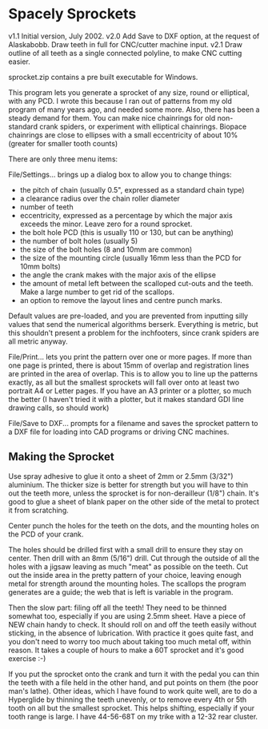 # Spacely Sprockets

v1.1	Initial version, July 2002.
v2.0	Add Save to DXF option, at the request of Alaskabobb. Draw teeth in full for CNC/cutter machine input.
v2.1	Draw outline of all teeth as a single connected polyline, to make CNC cutting easier. 

sprocket.zip contains a pre built executable for Windows.

This program lets you generate a sprocket of any size, round or elliptical, with any PCD. I wrote this because I ran out of patterns from my old program of many years ago, and needed some more. Also, there has been a steady demand for them.
You can make nice chainrings for old non-standard crank spiders, or experiment with elliptical chainrings. Biopace chainrings are close to ellipses with a small eccentricity of about 10% (greater for smaller tooth counts)

There are only three menu items:

File/Settings... brings up a dialog box to allow you to change things:

- the pitch of chain (usually 0.5", expressed as a standard chain type)
- a clearance radius over the chain roller diameter
- number of teeth
- eccentricity, expressed as a percentage by which the major axis 
  exceeds the minor. Leave zero for a round sprocket.
- the bolt hole PCD (this is usually 110 or 130, but can be anything)
- the number of bolt holes (usually 5)
- the size of the bolt holes (8 and 10mm are common)
- the size of the mounting circle (usually 16mm less than the PCD 
  for 10mm bolts)
- the angle the crank makes with the major axis of the ellipse
- the amount of metal left between the scalloped cut-outs and the
  teeth. Make a large number to get rid of the scallops.
- an option to remove the layout lines and centre punch marks.

Default values are pre-loaded, and you are prevented from inputting silly values that send the numerical algorithms berserk. Everything is metric, but this shouldn't present a problem for the inchfooters, since crank spiders are all metric anyway.

File/Print... lets you print the pattern over one or more pages. If more than one page is printed, there is about 15mm of overlap and registration lines are printed in the area of overlap. This is to allow you to line up the patterns exactly, as all but the smallest sprockets will fall over onto at least two portrait A4 or Letter pages. If you have an A3 printer or a plotter, so much the better (I haven't tried it with a plotter, but it makes standard GDI line drawing calls, so should work)

File/Save to DXF... prompts for a filename and saves the sprocket pattern to a DXF file for loading into CAD programs or driving CNC machines.


Making the Sprocket
-------------------

Use spray adhesive to glue it onto a sheet of 2mm or 2.5mm (3/32") aluminium. The thicker size is better for strength but you will have to thin out the teeth more, unless the sprocket is for non-derailleur (1/8") chain. It's good to glue a sheet of blank paper on the other side of the metal to protect it from scratching. 

Center punch the holes for the teeth on the dots, and the mounting holes on the PCD of your crank. 

The holes should be drilled first with a small drill to ensure they stay on center. Then drill with an 8mm (5/16") drill. Cut through the outside of all the holes with a jigsaw leaving as much "meat" as possible on the teeth. Cut out the inside area in the pretty pattern of your choice, leaving enough metal for strength around the mounting holes. The scallops the program generates are a guide; the web that is left is variable in the program.

Then the slow part: filing off all the teeth! They need to be thinned somewhat too, especially if you are using 2.5mm sheet. Have a piece of NEW chain handy to check. It should roll on and off the teeth easily without sticking, in the absence of lubrication. With practice it goes quite fast, and you don't need to worry too much about taking too much metal off, within reason. It takes a couple of hours to make a 60T sprocket and it's good
exercise :-) 

If you put the sprocket onto the crank and turn it with the pedal you can thin the teeth with a file held in the other hand, and put points on them (the poor man's lathe). Other ideas, which I have found to work quite well, are to do a Hyperglide by thinning the teeth unevenly, or to remove every 4th or 5th tooth on all but the smallest sprocket. This helps shifting, especially if your tooth range is large. I have 44-56-68T on my trike with a
12-32 rear cluster. 


